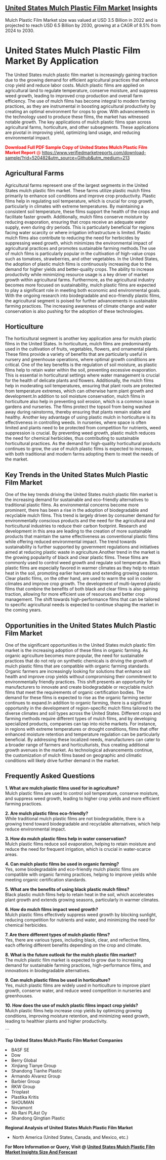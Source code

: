 <h2><a href="https://www.verifiedmarketreports.com/download-sample/?rid=520482&amp;utm_source=Github&amp;utm_medium=213" target="_blank">United States Mulch Plastic Film Market</a> Insights</h2><p>Mulch Plastic Film Market size was valued at USD 3.5 Billion in 2022 and is projected to reach USD 6.5 Billion by 2030, growing at a CAGR of 8.5% from 2024 to 2030.</p><p><h1>United States Mulch Plastic Film Market By Application</h1><p>The United States mulch plastic film market is increasingly gaining traction due to the growing demand for efficient agricultural practices that enhance crop yield and reduce labor costs. Mulch plastic films are applied on agricultural land to regulate temperature, conserve moisture, and suppress weed growth, leading to improved crop production and overall farm efficiency. The use of mulch films has become integral to modern farming practices, as they are instrumental in boosting agricultural productivity by creating an optimal environment for crops to grow. With advancements in the technology used to produce these films, the market has witnessed notable growth. The key applications of mulch plastic films span across agricultural farms, horticulture, and other subsegments. These applications are pivotal in improving yield, optimizing land usage, and reducing environmental impact.<p><span class=""><span style="color: #ff0000;"><strong>Download Full PDF Sample Copy of United States Mulch Plastic Film Market Report</strong> @ </span><a href="https://www.verifiedmarketreports.com/download-sample/?rid=520482&amp;utm_source=Github&amp;utm_medium=213" target="_blank">https://www.verifiedmarketreports.com/download-sample/?rid=520482&amp;utm_source=Github&amp;utm_medium=213</a></span></p></p><h2>Agricultural Farms</h2><p>Agricultural farms represent one of the largest segments in the United States mulch plastic film market. These farms utilize plastic mulch films primarily to enhance soil conditions and improve crop productivity. Plastic films help in regulating soil temperature, which is crucial for crop growth, particularly in climates with extreme temperatures. By maintaining a consistent soil temperature, these films support the health of the crops and facilitate faster growth. Additionally, mulch films conserve moisture by reducing evaporation, ensuring that crops receive an adequate water supply, even during dry periods. This is particularly beneficial for regions facing water scarcity or where irrigation infrastructure is limited. Plastic mulch films also contribute to reducing the need for herbicides by suppressing weed growth, which minimizes the environmental impact of agricultural practices and promotes sustainable farming methods.The use of mulch films is particularly popular in the cultivation of high-value crops such as tomatoes, strawberries, and other vegetables. In the United States, the adoption of plastic mulch films is continuously increasing due to the demand for higher yields and better-quality crops. The ability to increase productivity while minimizing resource usage is a key driver of market growth within agricultural farms. Furthermore, as the agricultural industry becomes more focused on sustainability, mulch plastic films are expected to play a significant role in meeting both economic and environmental goals. With the ongoing research into biodegradable and eco-friendly plastic films, the agricultural segment is poised for further advancements in sustainable farming practices. The increasing awareness of climate change and water conservation is also pushing for the adoption of these technologies.<h2>Horticulture</h2><p>The horticultural segment is another key application area for mulch plastic films in the United States. In horticulture, mulch films are predominantly used in the cultivation of fruits, vegetables, flowers, and ornamental plants. These films provide a variety of benefits that are particularly useful in nursery and greenhouse operations, where optimal growth conditions are critical. One of the key benefits is the regulation of soil moisture, as plastic films help to retain water within the soil, preventing excessive evaporation. This is essential in horticultural settings where water management is crucial for the health of delicate plants and flowers. Additionally, the mulch films help in moderating soil temperatures, ensuring that plant roots are protected from temperature extremes, which can otherwise harm plant growth and development.In addition to soil moisture conservation, mulch films in horticulture also help in preventing soil erosion, which is a common issue in gardens and nurseries. The films protect the topsoil from being washed away during rainstorms, thereby ensuring that plants remain stable and healthy. Another key advantage of using plastic mulch in horticulture is its effectiveness in controlling weeds. In nurseries, where space is often limited and plants need to be protected from competition for nutrients, weed suppression is crucial. By preventing weed growth, plastic mulch reduces the need for chemical herbicides, thus contributing to sustainable horticultural practices. As the demand for high-quality horticultural products continues to grow, the use of mulch plastic films is expected to increase, with both traditional and modern farms adopting them to meet the needs of the market.<h2>Key Trends in the United States Mulch Plastic Film Market</h2><p>One of the key trends driving the United States mulch plastic film market is the increasing demand for sustainable and eco-friendly alternatives to traditional plastic films. As environmental concerns become more prominent, there has been a rise in the adoption of biodegradable and recyclable mulch films. This trend is largely driven by consumer demand for environmentally conscious products and the need for the agricultural and horticultural industries to reduce their carbon footprint. Research and development in this area are leading to the creation of more sustainable products that maintain the same effectiveness as conventional plastic films while offering reduced environmental impact. The trend towards sustainability is further supported by government regulations and initiatives aimed at reducing plastic waste in agriculture.Another trend in the market is the growing popularity of black and clear plastic films. These films are commonly used to control weed growth and regulate soil temperature. Black plastic films are especially favored in warmer climates as they help to retain heat in the soil, promoting earlier harvests and extending growing seasons. Clear plastic films, on the other hand, are used to warm the soil in cooler climates and improve crop growth. The development of multi-layered plastic films that combine the benefits of both black and clear films is also gaining traction, allowing for more efficient use of resources and better crop management. The shift towards high-performance films that can be tailored to specific agricultural needs is expected to continue shaping the market in the coming years.<h2>Opportunities in the United States Mulch Plastic Film Market</h2><p>One of the significant opportunities in the United States mulch plastic film market is the increasing adoption of these films in organic farming. As organic agriculture becomes more popular, the need for sustainable practices that do not rely on synthetic chemicals is driving the growth of mulch plastic films that are compatible with organic farming standards. Organic farmers are increasingly looking for solutions that enhance soil health and improve crop yields without compromising their commitment to environmentally friendly practices. This shift presents an opportunity for manufacturers to innovate and create biodegradable or recyclable mulch films that meet the requirements of organic certification bodies. The demand for these films is expected to rise as the organic farming sector continues to expand.In addition to organic farming, there is a significant opportunity in the development of region-specific mulch films tailored to the diverse climates and soil types across the United States. Different crops and farming methods require different types of mulch films, and by developing specialized products, companies can tap into niche markets. For instance, in regions with extreme temperatures or drought conditions, films that offer enhanced moisture retention and temperature regulation can be particularly beneficial. By addressing these localized needs, manufacturers can cater to a broader range of farmers and horticulturists, thus creating additional growth avenues in the market. As technological advancements continue, the customization of mulch films based on geographic and climatic conditions will likely drive further demand in the market.<h2>Frequently Asked Questions</h2><p><strong>1. What are mulch plastic films used for in agriculture?</strong><br>Mulch plastic films are used to control soil temperature, conserve moisture, and suppress weed growth, leading to higher crop yields and more efficient farming practices.</p><p><strong>2. Are mulch plastic films eco-friendly?</strong><br>While traditional mulch plastic films are not biodegradable, there is a growing trend toward biodegradable and recyclable alternatives, which help reduce environmental impact.</p><p><strong>3. How do mulch plastic films help in water conservation?</strong><br>Mulch plastic films reduce soil evaporation, helping to retain moisture and reduce the need for frequent irrigation, which is crucial in water-scarce areas.</p><p><strong>4. Can mulch plastic films be used in organic farming?</strong><br>Yes, some biodegradable and eco-friendly mulch plastic films are compatible with organic farming practices, helping to improve yields while meeting organic certification standards.</p><p><strong>5. What are the benefits of using black plastic mulch films?</strong><br>Black plastic mulch films help to retain heat in the soil, which accelerates plant growth and extends growing seasons, particularly in warmer climates.</p><p><strong>6. How do mulch films impact weed growth?</strong><br>Mulch plastic films effectively suppress weed growth by blocking sunlight, reducing competition for nutrients and water, and minimizing the need for chemical herbicides.</p><p><strong>7. Are there different types of mulch plastic films?</strong><br>Yes, there are various types, including black, clear, and reflective films, each offering different benefits depending on the crop and climate.</p><p><strong>8. What is the future outlook for the mulch plastic film market?</strong><br>The mulch plastic film market is expected to grow due to increasing demand for sustainable farming practices, high-performance films, and innovations in biodegradable alternatives.</p><p><strong>9. Can mulch plastic films be used in horticulture?</strong><br>Yes, mulch plastic films are widely used in horticulture to improve plant growth, conserve water, and reduce weed competition in nurseries and greenhouses.</p><p><strong>10. How does the use of mulch plastic films impact crop yields?</strong><br>Mulch plastic films help increase crop yields by optimizing growing conditions, improving moisture retention, and minimizing weed growth, leading to healthier plants and higher productivity.</p>```</p><p><strong>Top United States Mulch Plastic Film Market Companies</strong></p><div data-test-id=""><p><li>BASF SE</li><li> Dow</li><li> Berry Global</li><li> Xinjiang Tianye Group</li><li> Shandong Tianhe Plastic</li><li> Armando Alvarez Group</li><li> Barbier Group</li><li> RKW Group</li><li> Trioplast</li><li> Plastika Kritis</li><li> SHOUMAN</li><li> Novamont</li><li> Ab Rani PLAst Oy</li><li> Shandong Qingtian Plastic</li></p><div><strong>Regional Analysis of&nbsp;United States Mulch Plastic Film Market</strong></div><ul><li dir="ltr"><p dir="ltr">North America&nbsp;(United States, Canada, and Mexico, etc.)</p></li></ul><p><strong>For More Information or Query, Visit @&nbsp;</strong><strong><a href="https://www.verifiedmarketreports.com/product/mulch-plastic-film-market-size-and-forecast/?utm_source=Github&amp;utm_medium=213" target="_blank">United States Mulch Plastic Film Market Insights Size And Forecast</a></strong></p></div>
